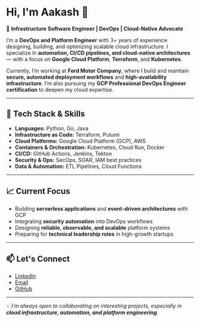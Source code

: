 # Hi, I'm Aakash 👋

🚀 **Infrastructure Software Engineer | DevOps | Cloud-Native Advocate**

I’m a **DevOps and Platform Engineer** with 3+ years of experience designing, building, and optimizing scalable cloud infrastructure. I specialize in **automation, CI/CD pipelines, and cloud-native architectures** — with a focus on **Google Cloud Platform**, **Terraform**, and **Kubernetes**.

Currently, I’m working at **Ford Motor Company**, where I build and maintain **secure, automated deployment workflows** and **high-availability infrastructure**. I’m also pursuing my **GCP Professional DevOps Engineer certification** to deepen my cloud expertise.

---

## 🔧 Tech Stack & Skills

- **Languages:** Python, Go, Java  
- **Infrastructure as Code:** Terraform, Pulumi  
- **Cloud Platforms:** Google Cloud Platform (GCP), AWS  
- **Containers & Orchestration:** Kubernetes, Cloud Run, Docker  
- **CI/CD:** GitHub Actions, Jenkins, Tekton  
- **Security & Ops:** SecOps, SOAR, IAM best practices  
- **Data & Automation:** ETL Pipelines, Cloud Functions

---

## 📈 Current Focus
- Building **serverless applications** and **event-driven architectures** with GCP
- Integrating **security automation** into DevOps workflows  
- Designing **reliable, observable, and scalable** platform systems
- Preparing for **technical leadership roles** in high-growth startups

---

## 📫 Let's Connect
- [LinkedIn](https://www.linkedin.com/in/aakash-mukhi-561882118/)  
- [Email](mailto:akmukhi3@gmail.com)  
- [GitHub](https://github.com/akmukhi)  

---
💡 _I’m always open to collaborating on interesting projects, especially in **cloud infrastructure, automation, and platform engineering**._

<!---
akmukhi/akmukhi is a ✨ special ✨ repository because its `README.md` (this file) appears on your GitHub profile.
You can click the Preview link to take a look at your changes.
--->
